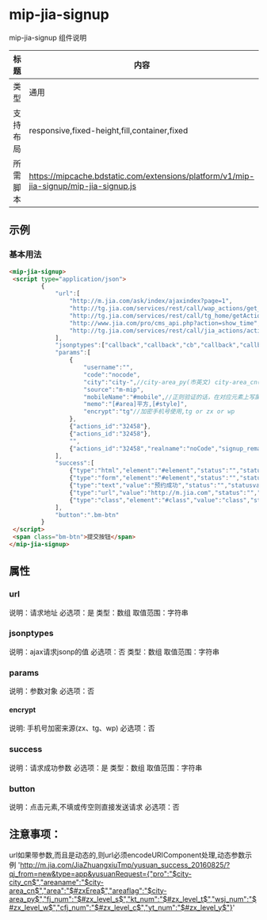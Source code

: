 # mip-jia-signup

mip-jia-signup 组件说明

标题|内容
----|----
类型|通用
支持布局|responsive,fixed-height,fill,container,fixed
所需脚本|https://mipcache.bdstatic.com/extensions/platform/v1/mip-jia-signup/mip-jia-signup.js

## 示例

### 基本用法
```html
<mip-jia-signup>
 <script type="application/json">
         {
             "url":[
                 "http://m.jia.com/ask/index/ajaxindex?page=1",
                 "http://tg.jia.com/services/rest/call/wap_actions/get_appoint_pro_by_actions_id",
                 "http://tg.jia.com/services/rest/call/tg_home/getActionsInfo?actions_id=32458",
                 "http://www.jia.com/pro/cms_api.php?action=show_time",
                 "http://tg.jia.com/services/rest/call/jia_actions/activite_signup"
             ],
             "jsonptypes":["callback","callback","cb","callback","callback"],
             "params":[
                 {
                     "username":"",
                     "code":"nocode",
                     "city":"city-",//city-area_py(市英文) city-area_cn(市中文) city-city_cn(省中文) city-city_py(省英文)
                     "source":"m-mip",
                     "mobileName":"#mobile",//正则验证的话，在对应元素上写属性validatereg,是否必传属性request,必传错误信息errortxt,验证错误信息regtxt
                     "memo":"[#area]平方,[#style]",
                     "encrypt":"tg"//加密手机号使用,tg or zx or wp
                 },
                 {"actions_id":"32458"},
                 {"actions_id":"32458"},
                 "",
                 {"actions_id":"32458","realname":"noCode","signup_remark":"shanghai","source":"refer_url","mobile":"#mobile","refer_url":true}
             ],
             "success":[
                 {"type":"html","element":"#element","status":"","statusval":"","failed":"a.b.c","suc":"a.b.c"},//插入一段html,接口返回数据参数suc
                 {"type":"form","element":"#element","status":"","statusval":"","failed":"a.b.c","suc":"a.b.c"},//给表单元素赋值,接口返回数据参数suc
                 {"type":"text","value":"预约成功","status":"","statusval":"","failed":"a.b.c","suc":"a.b.c"},//value可以是一段html,优先接口返回数据参数suc
                 {"type":"url","value":"http://m.jia.com","status":"","statusval":"","failed":"a.b.c","suc":"a.b.c"},//url跳转,优先接口返回数据参数suc
                 {"type":"class","element":"#class","value":"class","status":"","statusval":"","failed":"a.b.c"}//成功后添加class
             ],
             "button":".bm-btn"
         }
 </script>
 <span class="bm-btn">提交按钮</span>
</mip-jia-signup>
```

## 属性

### url

说明：请求地址
必选项：是
类型：数组
取值范围：字符串


### jsonptypes

说明：ajax请求jsonp的值
必选项：否
类型：数组
取值范围：字符串


### params

说明：参数对象
必选项：否

#### encrypt
说明: 手机号加密来源(zx、tg、wp)
必选项：否

### success

说明：请求成功参数
必选项：是
类型：数组
取值范围：字符串

### button

说明：点击元素,不填或传空则直接发送请求
必选项：否

## 注意事项：
url如果带参数,而且是动态的,则url必须encodeURIComponent处理,动态参数示例
'http://m.jia.com/JiaZhuangxiuTmp/yusuan_success_20160825/?qj_from=new&type=app&yusuanRequest={"pro":"$city-city_cn$","areaname":"$city-area_cn$","area":"$#zxErea$","areaflag":"$city-area_py$","fj_num":"$#zx_level_s$","kt_num":"$#zx_level_t$","wsj_num":"$#zx_level_w$","cfj_num":"$#zx_level_c$","yt_num":"$#zx_level_y$"}'